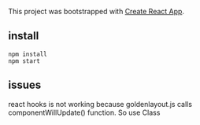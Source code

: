 This project was bootstrapped with [Create React App](https://github.com/facebook/create-react-app).

## install
```
npm install
npm start
```

## issues
react hooks is not working because goldenlayout.js calls componentWillUpdate() function. So use Class

